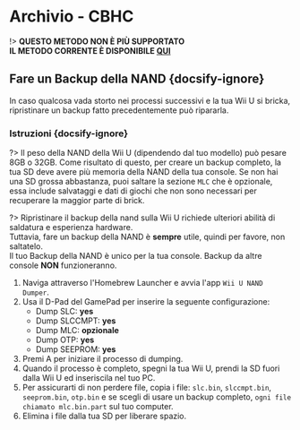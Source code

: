# Archivio - CBHC

!> **QUESTO METODO NON È PIÙ SUPPORTATO**  
**IL METODO CORRENTE È DISPONIBILE [QUI](../../introduction)**

## Fare un Backup della NAND {docsify-ignore}

In caso qualcosa vada storto nei processi successivi e la tua Wii U si bricka, ripristinare un backup fatto precedentemente può ripararla.

### Istruzioni {docsify-ignore}

?> Il peso della NAND della Wii U (dipendendo dal tuo modello) può pesare 8GB o 32GB. Come risultato di questo, per creare un backup completo, la tua SD deve avere più memoria della NAND della tua console. Se non hai una SD grossa abbastanza, puoi saltare la sezione `MLC` che è opzionale, essa include salvataggi e dati di giochi che non sono necessari per recuperare la maggior parte di brick.

?> Ripristinare il backup della nand sulla Wii U richiede ulteriori abilità di saldatura e esperienza hardware. <br>Tuttavia, fare un backup della NAND è **sempre** utile, quindi per favore, non saltatelo. <br>Il tuo Backup della NAND è unico per la tua console. Backup da altre console **NON** funzioneranno.

1. Naviga attraverso l'Homebrew Launcher e avvia l'app `Wii U NAND Dumper`.
1. Usa il D-Pad del GamePad per inserire la seguente configurazione:
    - Dump SLC: **yes**
    - Dump SLCCMPT: **yes**
    - Dump MLC: **opzionale**
    - Dump OTP: **yes**
    - Dump SEEPROM: **yes**
1. Premi A per iniziare il processo di dumping.
1. Quando il processo è completo, spegni la tua Wii U, prendi la SD fuori dalla Wii U ed inseriscila nel tuo PC.
1. Per assicurarti di non perdere file, copia i file: `slc.bin`, `slccmpt.bin`, `seeprom.bin`, `otp.bin` e se scegli di usare un backup completo, `ogni file chiamato mlc.bin.part` sul tuo computer.
1. Elimina i file dalla tua SD per liberare spazio.